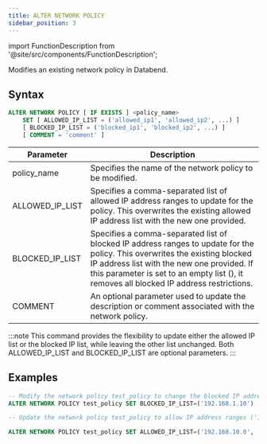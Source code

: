 ```yaml
---
title: ALTER NETWORK POLICY
sidebar_position: 3
---
```


import FunctionDescription from '@site/src/components/FunctionDescription';

<FunctionDescription description="Introduced or updated: v1.2.26"/>

Modifies an existing network policy in Databend. 

## Syntax

```sql
ALTER NETWORK POLICY [ IF EXISTS ] <policy_name>
    SET [ ALLOWED_IP_LIST = ('allowed_ip1', 'allowed_ip2', ...) ]
    [ BLOCKED_IP_LIST = ('blocked_ip1', 'blocked_ip2', ...) ]
    [ COMMENT = 'comment' ]
```

| Parameter       	| Description                                                                                                                                                                                                                                                           	|
|-----------------	|-----------------------------------------------------------------------------------------------------------------------------------------------------------------------------------------------------------------------------------------------------------------------	|
| policy_name     	| Specifies the name of the network policy to be modified.                                                                                                                                                                                                              	|
| ALLOWED_IP_LIST 	| Specifies a comma-separated list of allowed IP address ranges to update for the policy. This overwrites the existing allowed IP address list with the new one provided.                                                                                               	|
| BLOCKED_IP_LIST 	| Specifies a comma-separated list of blocked IP address ranges to update for the policy. This overwrites the existing blocked IP address list with the new one provided. If this parameter is set to an empty list (), it removes all blocked IP address restrictions. 	|
| COMMENT         	| An optional parameter used to update the description or comment associated with the network policy.                                                                                                                                                                   	|

:::note
This command provides the flexibility to update either the allowed IP list or the blocked IP list, while leaving the other list unchanged. Both ALLOWED_IP_LIST and BLOCKED_IP_LIST are optional parameters.
:::

## Examples

```sql
-- Modify the network policy test_policy to change the blocked IP address list from ('192.168.1.99') to ('192.168.1.10'):
ALTER NETWORK POLICY test_policy SET BLOCKED_IP_LIST=('192.168.1.10')

-- Update the network policy test_policy to allow IP address ranges ('192.168.10.0', '192.168.20.0') and remove any blocked IP address restrictions. Also, change the comment to 'new comment':

ALTER NETWORK POLICY test_policy SET ALLOWED_IP_LIST=('192.168.10.0', '192.168.20.0') BLOCKED_IP_LIST=() COMMENT='new comment'
```